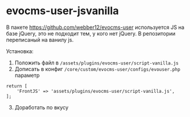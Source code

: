 # evocms-user-jsvanilla

В пакете https://github.com/webber12/evocms-user используется JS на базе jQuery, это не подходит тем, у кого нет jQuery. В репозитории переписаный на ванилу js.

Установка:

1. Положить файл в `/assets/plugins/evocms-user/script-vanilla.js`
2. Дописать в конфиг `/core/custom/evocms-user/configs/evouser.php` параметр
```
return [
    'FrontJS' => 'assets/plugins/evocms-user/script-vanilla.js',
];
```
3. Доработать по вкусу

